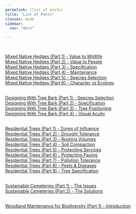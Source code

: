 ```yaml
---
permalink: /list of posts/
title: "List of Posts"
classes: wide
sidebar:
  nav: "docs"

---
```

<br>

[Mixed Native Hedges (Part 1) - Value to Wildlife][hedge-one] <br>
[Mixed Native Hedges (Part 2) - Value to People][hedge-two] <br>
[Mixed Native Hedges (Part 3) - Specification][hedge-three] <br>
[Mixed Native Hedges (Part 4) - Maintenance][hedge-four] <br>
[Mixed Native Hedges (Part 5) - Species Selection][hedge-five] <br>
[Mixed Native Hedges (Part 6) - Character vs Ecology][hedge-six] <br><br>

[Designing With Tree Bark (Part 1) - Species Selection][bark-one] <br>
[Designing With Tree Bark (Part 2) - Specification][bark-two] <br>
[Designing With Tree Bark (Part 3) - Tree Positioning][bark-three] <br>
[Designing With Tree Bark (Part 4) - Visual Acuity][bark-four] <br><br>

[Residential Trees (Part 1) - Zones of Influence][tree-one] <br>
[Residential Trees (Part 2) - Drought Tolerance][tree-two] <br>
[Residential Trees (Part 3) - Rooting Volumes][tree-three] <br>
[Residential Trees (Part 4) - Soil Compaction][tree-four] <br>
[Residential Trees (Part 5) - Protecting Services][tree-five] <br>
[Residential Trees (Part 6) - Protecting Paving][tree-six] <br>
[Residential Trees (Part 7) - Pollution Tolerance][tree-seven] <br>
[Residential Trees (Part 8) - Pests & Diseases][tree-eight] <br>
[Residential Trees (Part 9) - Tree Specification][tree-nine] <br><br>

[Sustainable Cemeteries (Part 1) - The Issues][cemetery-one] <br>
[Sustainable Cemeteries (Part 2) - The Solutions][cemetery-two] <br><br>

[Woodland Maintenance for Biodiversity (Part 1) - Introduction][woodland-one] <br>

[hedge-one]: /mixed-native-hedges-(part-1)/
[hedge-two]: /mixed-native-hedges-(part-2)/
[hedge-three]: /mixed-native-hedges-(part-3)/
[hedge-four]: /mixed-native-hedges-(part-4)/
[hedge-five]: /mixed-native-hedges-(part-5)/
[hedge-six]: /mixed-native-hedges-(part-6)/

[bark-one]: /designing-with-tree-bark-(part-1)/
[bark-two]: /designing-with-tree-bark-(part-2)/
[bark-three]: /designing-with-tree-bark-(part-3)/
[bark-four]: /designing-with-tree-bark-(part-4)/

[tree-one]: /residential-trees-(part-1)/
[tree-two]: /residential-trees-(part-2)/
[tree-three]: /residential-trees-(part-3)/
[tree-four]: /residential-trees-(part-4)/
[tree-five]: /residential-trees-(part-5)/
[tree-six]: /residential-trees-(part-6)/
[tree-seven]: /residential-trees-(part-7)/
[tree-eight]: /residential-trees-(part-8)/
[tree-nine]:  /residential-trees-(part-9)/

[cemetery-one]: /sustainable-cemeteries-(part-1)/
[cemetery-two]: /sustainable-cemeteries-(part-2)/

[woodland-one]: /Woodland-Maintenance-for-Biodiversity-(Part-1)/
